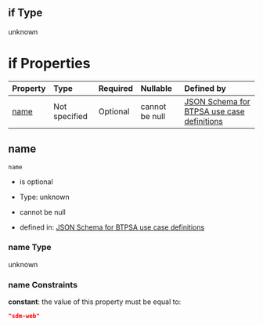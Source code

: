 ## if Type

unknown

# if Properties

| Property      | Type          | Required | Nullable       | Defined by                                                                                                                                                                                                        |
| :------------ | :------------ | :------- | :------------- | :---------------------------------------------------------------------------------------------------------------------------------------------------------------------------------------------------------------- |
| [name](#name) | Not specified | Optional | cannot be null | [JSON Schema for BTPSA use case definitions](btpsa-usecase-properties-services-items-allof-2-then-allof-49-if-properties-name.md "undefined#/properties/services/items/allOf/2/then/allOf/49/if/properties/name") |

## name



`name`

*   is optional

*   Type: unknown

*   cannot be null

*   defined in: [JSON Schema for BTPSA use case definitions](btpsa-usecase-properties-services-items-allof-2-then-allof-49-if-properties-name.md "undefined#/properties/services/items/allOf/2/then/allOf/49/if/properties/name")

### name Type

unknown

### name Constraints

**constant**: the value of this property must be equal to:

```json
"sdm-web"
```
